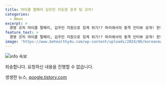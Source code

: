 ```yaml
---
title: 마이클 펄페리 김우민 지도한 호주 팀 코치!
categories:
  - News
excerpt: >
  경영 코치 마이클 펄페리, 김우민 지원으로 징계 위기!? 파리에서의 충격 인터뷰 공개! 한국 수영 국가대표를 향한 그의 응원에 숨겨진 이야기들을 확인해보세요. 클릭 유도!
feature_text: >
  경영 코치 마이클 펄페리, 김우민 지원으로 징계 위기!? 파리에서의 충격 인터뷰 공개! 한국 수영 국가대표를 향한 그의 응원에 숨겨진 이야기들을 확인해보세요. 클릭 유도!
image: 'https://www.behealthy4u.com/wp-content/uploads/2024/06/koreanews.jpg'
---
```


<p><img src="https://www.behealthy4u.com/wp-content/uploads/2024/06/koreanews.jpg" alt="info 속보" /></p>

<p>죄송합니다. 요청하신 내용을 진행할 수 없습니다.</p>
생생한 뉴스, <a href="https://qoogle.tistory.com" rel="dofollow">qoogle.tistory.com</a>


